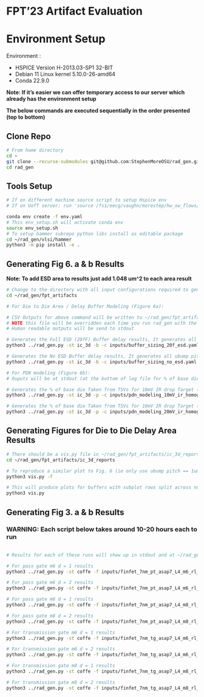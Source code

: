 # FPT’23 Artifact Evaluation

# Environment Setup

Environment :

- HSPICE Version H-2013.03-SP1 32-BIT
- Debian 11 Linux kernel 5.10.0-26-amd64
- Conda 22.9.0

********Note: If it’s easier we can offer temporary access to our server which already has the environment setup********

********The below commands are executed sequentially in the order presented (top to bottom)********

## Clone Repo

```bash
# From home directory
cd ~
git clone --recurse-submodules git@github.com:StephenMoreOSU/rad_gen.git
cd rad_gen
```

## Tools Setup

```bash
# If on different machine source script to setup Hspice env
# If on UofT server: run 'source /fs1/eecg/vaughn/morestep/hw_sw_flows/scripts/setup_all_tools.sh'

conda env create -f env.yaml
# This env_setup.sh will activate conda env
source env_setup.sh
# To setup hammer subrepo python libs install as editable package
cd ~/rad_gen/vlsi/hammer
python3 -m pip install -e .
```







## Generating Fig 6. a & b Results

**Note: To add ESD area to results just add 1.048 um^2 to each area result**

```bash
# Change to the directory with all input configurations required to generate artifacts
cd ~/rad_gen/fpt_artifacts

# For Die to Die Area / Delay Buffer Modeling (Figure 6a):

# CSV Outputs for above command will be written to ~/rad_gen/fpt_artifacts/ic_3d_reports/buffer_summary_report.csv
# NOTE this file will be overridden each time you run rad_gen with the -b flag from this directory
# Human readable outputs will be send to stdout

# Generates the Full ESD (20fF) Buffer delay results, It generates all ubump pitches but figure only shows 1um pitch
python3 ../rad_gen.py -st ic_3d -b -c inputs/buffer_sizing_20f_esd.yaml | tee buffer_sizing_20f_esd.log

# Generates the No ESD Buffer delay results, It generates all ubump pitches but figure only shows 1um pitch
python3 ../rad_gen.py -st ic_3d -b -c inputs/buffer_sizing_no_esd.yaml | tee buffer_sizing_no_esd.log

# For PDN modeling (Figure 6b):
# Ouputs will be at stdout (at the bottom of log file for % of base die area)

# Generates the % of base die Taken from TSVs for 10mV IR drop Target (Green bars figure 6b)
python3 ../rad_gen.py -st ic_3d -p -c inputs/pdn_modeling_10mV_ir_homogenous.yaml | tee pdn_modeling_10mV_ir_homogenous.log

# Generates the % of base die Taken from TSVs for 10mV IR drop Target (Red bars figure 6b)
python3 ../rad_gen.py -st ic_3d -p -c inputs/pdn_modeling_20mV_ir_homogenous.yaml | tee pdn_modeling_20mV_ir_homogenous.log
```

## Generating Figures for Die to Die Delay Area Results

```bash
# There should be a vis.py file in ~/rad_gen/fpt_artifacts/ic_3d_reports
cd ~/rad_gen/fpt_artifacts/ic_3d_reports 

# To reproduce a similar plot to Fig. 6 (ie only use ubump pitch == 1um and n_stages == 2) run
python3 vis.py -f

# This will produce plots for buffers with subplot rows split across numbers of buffer stages for all ubumps
python3 vis.py
```

<!-- **Example output figure:**

![Untitled](FPT%E2%80%9923%20Artifact%20Evaluation%2015741af2adaa48bd9ced15385d8da70d/Untitled.png) -->





## Generating Fig 3. a & b Results

### WARNING: Each script below takes around 10-20 hours each to run 

```bash

# Results for each of these runs will show up in stdout and at ~/rad_gen/fpt_artifacts/coffe_outputs/<fabric_parameter_defined_dir>/arch_out_dir/reports.txt

# For pass gate m6 d = 1 results
python3 ../rad_gen.py -st coffe -f inputs/finfet_7nm_pt_asap7_L4_m6_rl_10.yaml -i 4 -d 1 -a 1 | tee fpga_fabric_sizing_pass_gate_m6_d1.log

# For pass gate m6 d = 2 results
python3 ../rad_gen.py -st coffe -f inputs/finfet_7nm_pt_asap7_L4_m6_rl_10.yaml -i 4 -d 2 -a 1 | tee fpga_fabric_sizing_pass_gate_m6_d2.log

# For pass gate m8 d = 1 results
python3 ../rad_gen.py -st coffe -f inputs/finfet_7nm_pt_asap7_L4_m8_rl_10.yaml -i 4 -d 1 -a 1 | tee fpga_fabric_sizing_pass_gate_m8_d1.log

# For pass gate m8 d = 2 results
python3 ../rad_gen.py -st coffe -f inputs/finfet_7nm_pt_asap7_L4_m8_rl_10.yaml -i 4 -d 2 -a 1 | tee fpga_fabric_sizing_pass_gate_m8_d2.log

# For transmission gate m6 d = 1 results
python3 ../rad_gen.py -st coffe -f inputs/finfet_7nm_tg_asap7_L4_m6_rl_5.yaml -i 4 -d 1 -a 1 | tee fpga_fabric_sizing_transmission_gate_m6_d1.log

# For transmission gate m6 d = 2 results
python3 ../rad_gen.py -st coffe -f inputs/finfet_7nm_tg_asap7_L4_m6_rl_5.yaml -i 4 -d 2 -a 1 | tee fpga_fabric_sizing_transmission_gate_m6_d2.log

# For transmission gate m8 d = 1 results
python3 ../rad_gen.py -st coffe -f inputs/finfet_7nm_tg_asap7_L4_m8_rl_5.yaml -i 4 -d 1 -a 1 | tee fpga_fabric_sizing_transmission_gate_m8_d1.log

# For transmission gate m8 d = 2 results
python3 ../rad_gen.py -st coffe -f inputs/finfet_7nm_tg_asap7_L4_m8_rl_5.yaml -i 4 -d 2 -a 1 | tee fpga_fabric_sizing_transmission_gate_m8_d2.log

```